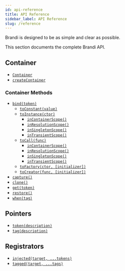 ```yaml
---
id: api-reference
title: API Reference
sidebar_label: API Reference
slug: /reference
---
```


Brandi is designed to be as simple and clear as possible.

This section documents the complete Brandi API.

## Container

- [`Container`](./container-api.md)
- [`createContainer`](./container-api.md#createcontainerparent)

### Container Methods

- [`bind(token)`](./container-api.md#bindtoken)
  - [`toConstant(value)`](./binding-types.md#toconstantvalue)
  - [`toInstance(ctor)`](./binding-types.md#toinstancector)
    - [`inContainerScope()`](./binding-scopes.md#incontainerscope)
    - [`inResolutionScope()`](./binding-scopes.md#inresolutionscope)
    - [`inSingletonScope()`](./binding-scopes.md#insingletonscope)
    - [`inTransientScope()`](./binding-scopes.md#intransientscope)
  - [`toCall(func)`](./binding-types.md#tocallfunc)
    - [`inContainerScope()`](./binding-scopes.md#incontainerscope)
    - [`inResolutionScope()`](./binding-scopes.md#inresolutionscope)
    - [`inSingletonScope()`](./binding-scopes.md#insingletonscope)
    - [`inTransientScope()`](./binding-scopes.md#intransientscope)
  - [`toFactory(ctor, [initializer])`](./binding-types.md#tofactoryctor-initializer)
  - [`toCreator(func, [initializer])`](./binding-types.md#tocreatorfunc-initializer)
- [`capture()`](./container-api.md#capture)
- [`clone()`](./container-api.md#clone)
- [`get(token)`](./container-api.md#gettoken)
- [`restore()`](./container-api.md#restore)
- [`when(tag)`](./container-api.md#whentag)

## Pointers

- [`token(description)`](./pointers-and-registrators.md#tokentdescription)
- [`tag(description)`](./pointers-and-registrators.md#tagdescription)

## Registrators

- [`injected(target, ...tokens)`](./pointers-and-registrators.md#injectedtargettokens)
- [`tagged(target, ...tags)`](./pointers-and-registrators.md#taggedtargettags)
